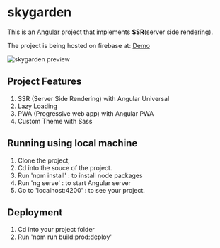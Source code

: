 # skygarden
This is an [Angular](https://angular.io) project that implements **SSR**(server side rendering).

The project is being hosted on firebase at: [Demo](https://skygarden-857d6.firebaseapp.com/)

![skygarden preview](https://user-images.githubusercontent.com/17265995/48970788-9178cc00-f021-11e8-9f32-1ab1ae388cc5.png)

## Project Features
1. SSR (Server Side Rendering) with Angular Universal
2. Lazy Loading 
3. PWA (Progressive web app) with Angular PWA
4. Custom Theme with Sass

## Running using local machine

1.  Clone the project,
2.  Cd into the souce of the project.
3.  Run 'npm install' : to install node packages
4.  Run 'ng serve'  : to start Angular server
5.  Go to 'localhost:4200' : to see your project.

## Deployment
1.  Cd into your project folder
2.  Run 'npm run build:prod:deploy'





